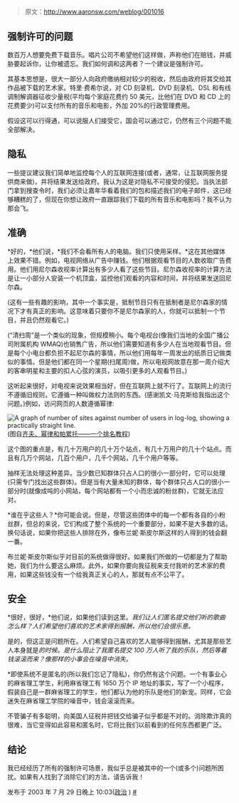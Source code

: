 # 

> 原文：<http://www.aaronsw.com/weblog/001016>

## 强制许可的问题

数百万人想要免费下载音乐。唱片公司不希望他们这样做，声称他们在赔钱，并威胁要起诉你，让你被遗忘。我们如何调和这两者？一个建议是强制许可。

其基本思想是，很大一部分人向政府缴纳相对较少的税收，然后由政府将其交给其作品被下载的艺术家。特里·费希尔说，对 CD 刻录机、DVD 刻录机、DSL 和有线调制解调器征收少量税(平均每个家庭花费约 50 美元，比他们在 DVD 和 CD 上的花费要少)可以支付所有的音乐和电影，外加 20%的行政管理费用。

假设这可以行得通，可以说服人们接受它，国会可以通过它，仍然有三个问题不能全部解决。

## 隐私

一些提议建议我们简单地监控每个人的互联网连接(或者，通常，让互联网服务提供商来做)，并将结果发送给政府。我认为这是对隐私不可接受的侵犯。当执法部门拿到搜查令时，我们必须让嘉年华看着我们的包和描述我们的电子邮件，这已经够糟糕的了，但现在你想让政府一直跟踪我们下载的所有音乐和电影吗？我不认为那会飞。

## 准确

*好的，*他们说，*我们不会看所有人的电脑。我们只使用采样。*这在其他媒体上效果不错。例如，电视网络从广告中赚钱。他们根据观看节目的人数收取广告费用。他们用尼尔森收视率计算出有多少人看了这些节目。尼尔森收视率的计算方法是让一小部分人安装一个机顶盒，监控他们观看的内容和时间，并将结果发送回尼尔森。

(这有一些有趣的影响，其中一个事实是，抵制节目只有在抵制者是尼尔森家的情况下才有真正的影响。这意味着只要你不是尼尔森家的人，你就可以抵制一个节目，并且仍然观看它。)

(“清扫周”是一个类似的现象，但规模稍小。每个电视台(像我们当地的全国广播公司附属机构 WMAQ)也销售广告，所以他们需要知道有多少人在当地观看节目。但是每个小电台都负担不起尼尔森的事情，所以他们用每年一周发出的纸质日记做类似的事情。但是他们都在同一个星期(扫尾周)做，所以电视网故意在那一周介绍大的客串明星和主要的扣人心弦的演员，以吸引更多的人观看节目。)

这听起来很好，对电视来说效果相当好，但在互联网上就不行了。互联网上的流行不遵循旧规则，它遵循一种叫做权力法则的东西。(感谢凯文·马克斯给我指出这个问题。)例如，访问网页的人数遵循幂律:

![A graph of number of sites against number of users in log-log, showing a practically straight line.](img/f24dd0c0a77fe3545c0ff26bca771914.png)
(图自[齐夫、幂律和帕累托——一个排名教程](http://ginger.hpl.hp.com/shl/papers/ranking/ranking.html))

这个图的重点是，有几十万用户的几十万个站点，有几十万用户的几十个站点。而且有几万个网站，几百个用户，几千个网站，几千个用户等等。

抽样无法处理这种差异。当少数已知群体只占人口的很小一部分时，它可以处理(只需专门找出这些群体)。但是当有大量未知的群体，每个群体只占人口的很小一部分时(就像成吨的小网站，每个网站都有一个小而忠诚的粉丝群)，它就无法应对。

*谁在乎这些人？*你可能会说。但是，尽管这些团体中的每一个都有各自的小粉丝群，但总的来说，它们构成了整个系统的一个重要部分，如果不是大多数的话。换句话说，如果你把这些人排除在外，像布兰妮·斯皮尔斯这样的人得到的钱会翻一番。

布兰妮·斯皮尔斯似乎对目前的系统做得很好。如果我们所做的一切都是为了帮助她，我们为什么要这么麻烦。此外，如果你要向我征税来支付我听的艺术家的费用，如果这些钱没有一个给我真正关心的人，那就有点不公平了。

## 安全

*很好，很好，*他们说，如果他们读到这里。*我们让人们匿名提交他们听的歌曲怎么样？人们希望他们喜欢的艺术家得到报酬，所以他们会很乐意。*

是的，但这正是问题所在。人们希望自己喜欢的艺人能够得到报酬，尤其是那些艺人本身就是*的时候。是什么阻止了我匿名提交 100 万人听了我的乐队，然后等着钱滚滚而来？像那样的小事会在噪音中消失。*

 *即使系统不是匿名的(所以我们忘记了隐私)，你仍然有这个问题。一个有事业心的麻省理工学生，利用麻省理工有 1650 万个 IP 地址的事实，写了一个小程序，假装自己是一群麻省理工的学生，他们都认为他的乐队是他们的新宠。同样，它会迷失在麻省理工学院的噪音中，钱会滚滚而来。

不管骗子有多聪明，向美国人征税并把钱交给骗子似乎都是不对的。消除欺诈真的很难，当它变得如此容易和匿名时，它将比我们以前看到的任何东西都更广泛。

## 结论

我已经经历了所有的强制许可场景，我似乎总是被其中的一个(或多个)问题所困扰。如果有人找到了消除它们的方法，请告诉我！

发布于 2003 年 7 月 29 日晚上 10:03([政治](cat_politics) ) [#](001016)

